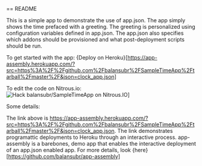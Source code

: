 == README

This is a simple app to demonstrate the use of app.json. The app simply shows the time prefaced with a greeting. The greeting is personalized using configuration variables defined in app.json. The app.json also specifies which addons should be provisioned and what post-deployment scripts should be run.

To get started with the app: {Deploy on Heroku}[https://app-assembly.herokuapp.com/?src=https%3A%2F%2Fgithub.com%2Fbalansubr%2FSampleTimeApp%2Ftarball%2Fmaster%2F&json=clock_app.json]

To edit the code on Nitrous.io: 
<a href="https://www.nitrous.io/hack_button?source=embed&runtime=rails&repo=balansubr%2FSampleTimeApp&file_to_open=config%2Froutes.db" style="border:0;text-decoration:none"><img src="https://d3o0mnbgv6k92a.cloudfront.net/assets/hack-s-v1-7475db0cf93fe5d1e29420c928ebc614.png" alt="Hack balansubr/SampleTimeApp on Nitrous.IO" /></a>]

Some details:

The link above is https://app-assembly.herokuapp.com/?src=https%3A%2F%2Fgithub.com%2Fbalansubr%2FSampleTimeApp%2Ftarball%2Fmaster%2F&json=clock_app.json. The link demonstrates programattic deployments to Heroku through an interactive process. app-assembly is a barebones, demo app that enables the interactive deployment of an app.json enabled app. For more details, look {here}[https://github.com/balansubr/app-assembly]
